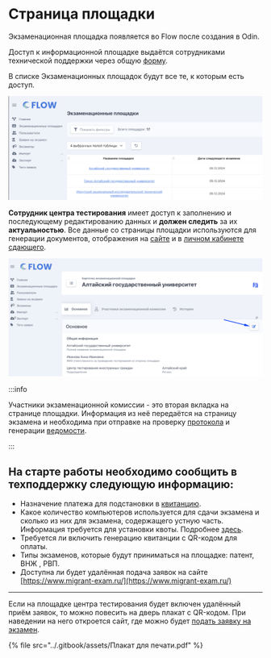 # Страница площадки

Экзаменационная площадка появляется во Flow после создания в Odin.

Доступ к информационной площадке выдаётся сотрудниками технической поддержки через общую [форму](https://forms.yandex.ru/cloud/662cbe9243f74fea695ffa27/).

В списке  Экзаменационных площадок  будут все те, к которым есть доступ.&#x20;

![](<../.gitbook/assets/image (356).png>)

**Сотрудник центра тестирования** имеет доступ к заполнению и последующему редактированию данных и **должен следить** за их **актуальностью**. Все данные со страницы площадки используются для генерации документов, отображения на [сайте](https://www.migrant-exam.ru/) и в [личном кабинете сдающего](https://informa.gitbook.io/exam/lk-sdayushego.-poetapnoe-zapolnenie-dokumentov).&#x20;

![](<../.gitbook/assets/image (359).png>)

:::info

Участники экзаменационной комиссии - это вторая вкладка на странице площадки. Информация из неё передаётся на страницу экзамена и необходима при отправке на проверку [протокола](protokol-ekzamena.-statusy-protokola.md) и генерации [ведомости](vedomost-po-itogam-ekzamena.-statusy-vedomosti.md).

:::

## На старте работы необходимо сообщить в техподдержку следующую информацию:

* Назначение платежа для подстановки в [квитанцию](../voprosy/flow-sposoby-oplaty/kak-raspechatat-kvitanciyu-s-qr-kodom-dlya-oplaty.md).
* Какое количество компьютеров используется для сдачи экзамена и сколько из них для экзамена, содержащего устную часть. Информация требуется для установки квоты. Подробнее [здесь](../centr-testirovaniya-v-odin/kvota-ustnoi-chasti-ekzamena.md).
* Требуется ли включить генерацию квитанции с QR-кодом для оплаты.
* Типы экзаменов, которые будут приниматься на площадке: патент, ВНЖ , РВП.
* Доступна ли будет удалённая подача заявок на сайте [https://www.migrant-exam.ru/](https://www.migrant-exam.ru/)

***

Если на площадке центра тестирования будет включен удалённый приём заявок, то можно повесить на дверь плакат с QR-кодом. При наведении на него откроется сайт, где можно будет [подать заявку на экзамен](dobavlenie-zayavki-s-lendinga/).&#x20;

{% file src="../.gitbook/assets/Плакат для печати.pdf" %}

